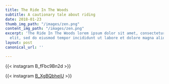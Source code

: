```yaml
---
title: The Ride In The Woods
subtitle: A cautionary tale about riding
date: 2018-01-23
thumb_img_path: "/images/zen.png"
content_img_path: "/images/zen.png"
excerpt: 'The Ride In The Woods lorem ipsum dolor sit amet, consectetur adipiscing
  elit, sed do eiusmod tempor incididunt ut labore et dolore magna aliqua. '
layout: post
canonical_url: ''

---
```

{{< instagram B_fFbc9Bn2d >}}

{{< instagram [B_XgBQbhejU](https://www.instagram.com/p/B_XgBQbhejU/ "https://www.instagram.com/p/B_XgBQbhejU/") >}}